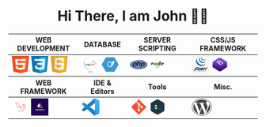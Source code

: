 <div align="center">

# Hi There, I am John 👩‍💻

  <table align="center">
    <thead>
    <tr>
      <th>WEB DEVELOPMENT</th>
      <th>DATABASE</th>
      <th>SERVER SCRIPTING</th>
      <th>CSS/JS FRAMEWORK</th>
    </tr>
    </thead>
    <tbody>
      <tr>
        <td>
        <img src = "src/img/html.png" width ="35px" height="35px">
          <img src = "src/img/css.png" width ="35px" height="35px">
          <img src = "src/img/javascript.png" width ="35px" height="35px">
        </td>
        <td >
          <img src = "src/img/mysql.png" width ="35px" height="35px">
          <img src = "src/img/sqlite.png" width ="35px" height="35px">
        </td>
        <td>
          <img src = "src/img/php.png" width ="35px" height="35px">
          <img src = "src/img/nodejs.png" width ="35px" height="35px">
        </td>
        <td>
          <img src = "src/img/jquery.jpg" width ="35px" height="35px">
          <img src = "src/img/bootstrap.png" width ="35px" height="35px">
        </td>
      </tr>
    </tbody>
    <thead>
    <tr>
      <th>WEB FRAMEWORK</th>
      <th>IDE & Editors</th>
      <th>Tools</th>
      <th>Misc.</th>
    </tr>
    </thead>
    <tbody>
      <tr>
        <td>
          <img src = "src/img/laravel.png" width ="35px" height="35px">
          <img src = "src/img/adonis.jpeg" width ="35px" height="35px">
        </td>
        <td>
          <img src = "src/img/vscode.png" width ="35px" height="35px">
        </td>
        <td >
          <img src = "src/img/git.png" width ="35px" height="35px">
          <img src = "src/img/terminal.png" width ="35px" height="35px">
        </td>
        <td >
          <img src = "src/img/wordpress.png" width ="40px" height="35px">
        </td>
      </tr>
    </tbody>
  </table>
<div>





<!--
**johnazar/johnazar** is a ✨ _special_ ✨ repository because its `README.md` (this file) appears on your GitHub profile.

Here are some ideas to get you started:

- 🔭 I’m currently working on ...
- 🌱 I’m currently learning ...
- 👯 I’m looking to collaborate on ...
- 🤔 I’m looking for help with ...
- 💬 Ask me about ...
- 📫 How to reach me: ...
- 😄 Pronouns: ...
- ⚡ Fun fact: ...
-->
